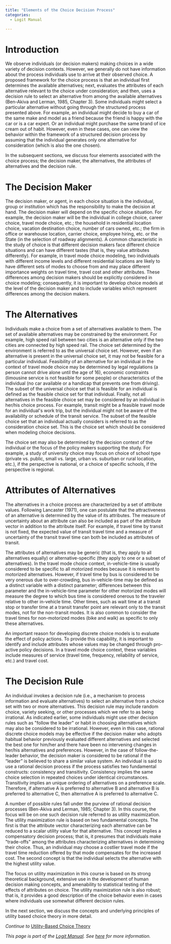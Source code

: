 ```yaml
---
title: "Elements of the Choice Decision Process"
categories:
  - Logit Manual

---
```

# Introduction
We observe individuals (or decision makers) making choices in a wide variety of decision contexts.  However, we generally do not have information about the process individuals use to arrive at their observed choice.  A proposed framework for the choice process is that an individual first determines the available alternatives; next, evaluates the attributes of each alternative relevant to the choice under consideration; and then, uses a decision rule to select an alternative from among the available alternatives (Ben-Akiva and Lerman, 1985, Chapter 3).   Some individuals might select a particular alternative without going through the structured process presented above.  For example, an individual might decide to buy a car of the same make and model as a friend because the friend is happy with the car or is a car expert.  Or an individual might purchase the same brand of ice cream out of habit.  However, even in these cases, one can view the behavior within the framework of a structured decision process by assuming that the individual generates only one alternative for consideration (which is also the one chosen).

In the subsequent sections, we discuss four elements associated with the choice process; the decision maker, the alternatives, the attributes of alternatives and the decision rule.

# The Decision Maker
The decision maker, or agent, in each choice situation is the individual, group or institution which has the responsibility to make the decision at hand.  The decision maker will depend on the specific choice situation.  For example, the decision maker will be the individual in college choice, career choice, travel mode choice, etc.; the household in residential location choice, vacation destination choice, number of cars owned, etc.; the firm in office or warehouse location, carrier choice, employee hiring, etc. or the State (in the selection of roadway alignments).  A common characteristic in the study of choice is that different decision makers face different choice situations and can have different tastes (that is, they value attributes differently).  For example, in travel mode choice modeling, two individuals with different income levels and different residential locations are likely to have different sets of modes to choose from and may place different importance weights on travel time, travel cost and other attributes.  These differences among decision makers should be explicitly considered in choice modeling; consequently, it is important to develop choice models at the level of the decision maker and to include variables which represent differences among the decision makers.

# The Alternatives
Individuals make a choice from a set of alternatives available to them.  The set of available alternatives may be constrained by the environment.  For example, high speed rail between two cities is an alternative only if the two cities are connected by high speed rail.  The choice set determined by the environment is referred to as the universal choice set.  However, even if an alternative is present in the universal choice set, it may not be feasible for a particular individual.  Feasibility of an alternative for an individual in the context of travel mode choice may be determined by legal regulations (a person cannot drive alone until the age of 16), economic constraints (limousine service is not feasible for some people) or characteristics of the individual (no car available or a handicap that prevents one from driving).  The subset of the universal choice set that is feasible for an individual is defined as the feasible choice set for that individual.  Finally, not all alternatives in the feasible choice set may be considered by an individual in her/his choice process.  For example, transit might be a feasible travel mode for an individual's work trip, but the individual might not be aware of the availability or schedule of the transit service.  The subset of the feasible choice set that an individual actually considers is referred to as the consideration choice set.  This is the choice set which should be considered when modeling choice decisions.

The choice set may also be determined by the decision context of the individual or the focus of the policy makers supporting the study.  For example, a study of university choice may focus on choice of school type (private vs. public, small vs. large, urban vs. suburban or rural location, etc.), if the perspective is national, or a choice of specific schools, if the perspective is regional.

# Attributes of Alternatives
The alternatives in a choice process are characterized by a set of attribute values.  Following Lancaster (1971), one can postulate that the attractiveness of an alternative is determined by the value of its attributes.  The measure of uncertainty about an attribute can also be included as part of the attribute vector in addition to the attribute itself.  For example, if travel time by transit is not fixed, the expected value of transit travel time and a measure of uncertainty of the transit travel time can both be included as attributes of transit.

The attributes of alternatives may be generic (that is, they apply to all alternatives equally) or alternative-specific (they apply to one or a subset of alternatives).  In the travel mode choice context, in-vehicle-time is usually considered to be specific to all motorized modes because it is relevant to motorized alternatives.  However, if travel time by bus is considered to be very onerous due to over-crowding, bus in-vehicle-time may be defined as a distinct variable with a distinct parameter; differences between this parameter and the in-vehicle-time parameter for other motorized modes will measure the degree to which bus time is considered onerous to the traveler relative to other in-vehicle time.  Other times, such as wait time at a transit stop or transfer time at a transit transfer point are relevant only to the transit modes, not for the non-transit modes.  It is also common to consider the travel times for non-motorized modes (bike and walk) as specific to only these alternatives.

An important reason for developing discrete choice models is to evaluate the effect of policy actions.  To provide this capability, it is important to identify and include attributes whose values may be changed through pro-active policy decisions.  In a travel mode choice context, these variables include measures of service (travel time, frequency, reliability of service, etc.) and travel cost. 

# The Decision Rule
An individual invokes a decision rule (i.e., a mechanism to process information and evaluate alternatives) to select an alternative from a choice set with two or more alternatives.  This decision rule may include random choice, variety seeking, or other processes which we refer to as being irrational.  As indicated earlier, some individuals might use other decision rules such as "follow the leader" or habit in choosing alternatives which may also be considered to be irrational.  However, even in this case, rational discrete choice models may be effective if the decision maker who adopts habitual behavior previously evaluated different alternatives and selected the best one for him/her and there have been no intervening changes in her/his alternatives and preferences.  However, in the case of follow-the-leader behavior, the decision maker is considered to be rational if the “leader” is believed to share a similar value system.  An individual is said to use a rational decision process if the process satisfies two fundamental constructs: consistency and transitivity.  Consistency implies the same choice selection in repeated choices under identical circumstances.  Transitivity implies an unique ordering of alternatives on a preference scale.  Therefore, if alternative A is preferred to alternative B and alternative B is preferred to alternative C, then alternative A is preferred to alternative C.

A number of possible rules fall under the purview of rational decision processes (Ben-Akiva and Lerman, 1985; Chapter 3).  In this course, the focus will be on one such decision rule referred to as utility maximization.  The utility maximization rule is based on two fundamental concepts.  The first is that the attribute vector characterizing each alternative can be reduced to a scalar utility value for that alternative.  This concept implies a compensatory decision process; that is, it presumes that individuals make "trade-offs" among the attributes characterizing alternatives in determining their choice.  Thus, an individual may choose a costlier travel mode if the travel time reduction offered by that mode compensates for the increased cost.  The second concept is that the individual selects the alternative with the highest utility value. 

The focus on utility maximization in this course is based on its strong theoretical background, extensive use in the development of human decision making concepts, and amenability to statistical testing of the effects of attributes on choice.  The utility maximization rule is also robust; that is, it provides a good description of the choice behavior even in cases where individuals use somewhat different decision rules.

In the next section, we discuss the concepts and underlying principles of utility based choice theory in more detail. 

*Continue to* [Utility-Based Choice Theory](LM3)

*This page is part of the [Logit Manual](Choice_models). See [here](Choice_models) for more information.*